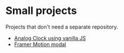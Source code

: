 # Small projects

Projects that don't need a separate repository.

- [Analog Clock using vanilla JS](./jsclock/)
- [Framer Motion modal](./framer-modal/)
